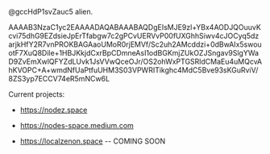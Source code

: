 @gccHdP1svZauc5
alien.

AAAAB3NzaC1yc2EAAAADAQABAAABAQDgEIsMJE9zl+YBx4AODJQOuuvKcvi75dhG9EZdsieJpErTfabgw7c2gPCvUERVvP00fUXGhhSiwv4cJOCyq5dzarjkHfY2R7vnPROKBAGAaoUMoR0rjEMVf/Sc2uh2AMcddzi+0dBwAIx5swouotF7XuQ8Dile+1HBJKkjdCxrBpCDmneAsI1odBGKmjZUkOZJSngav9SlgYWaD9ZvEmXwlQFYZdLUvk1JsVVwQceOJr/OS2ohWxPTGSRldCMaEu4uMQcvAhKVOPC+A+wmdNfUaPtfuUHM3S03VPWRITikghc4MdC5Bve93sKGuRviV/8ZS3yp7ECCV74eR5mNCw6L 

Current projects: 

-  https://nodez.space

-  https://nodes-space.medium.com

-  https://localzenon.space  -- COMING SOON

